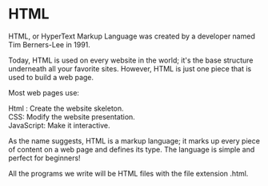 # HTML

HTML, or HyperText Markup Language was created by a developer named Tim Berners-Lee in 1991.

Today, HTML is used on every website in the world; it's the base structure underneath all your favorite sites. However, HTML is just one piece that is used to build a web page. 

Most web pages use:

Html : Create the website skeleton.<br>
CSS: Modify the website presentation.<br>
JavaScript: Make it interactive.<br>


As the name suggests, HTML is a markup language; it marks up every piece of content on a web page and defines its type. The language is simple and perfect for beginners!


All the programs we write will be HTML files with the file extension .html.

